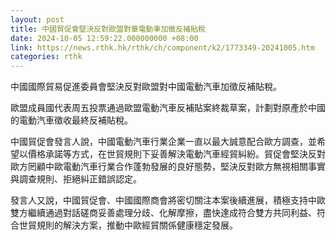 ```yaml
---
layout: post
title: 中國貿促會堅決反對歐盟對華電動車加徵反補貼稅
date: 2024-10-05 12:59:22.000000000 +08:00
link: https://news.rthk.hk/rthk/ch/component/k2/1773349-20241005.htm
categories: rthk
---
```


中國國際貿易促進委員會堅決反對歐盟對中國電動汽車加徵反補貼稅。

歐盟成員國代表周五投票通過歐盟電動汽車反補貼案終裁草案，計劃對原產於中國的電動汽車徵收最終反補貼稅。

中國貿促會發言人說，中國電動汽車行業企業一直以最大誠意配合歐方調查，並希望以價格承諾等方式，在世貿規則下妥善解決電動汽車經貿糾紛。貿促會堅決反對歐方罔顧中歐電動汽車行業合作蓬勃發展的良好態勢，堅決反對歐方無視相關事實與調查規則、拒絕糾正錯誤認定。

發言人又說，中國貿促會、中國國際商會將密切關注本案後續進展，積極支持中歐雙方繼續通過對話磋商妥善處理分歧、化解摩擦，盡快達成符合雙方共同利益、符合世貿規則的解決方案，推動中歐經貿關係健康穩定發展。
